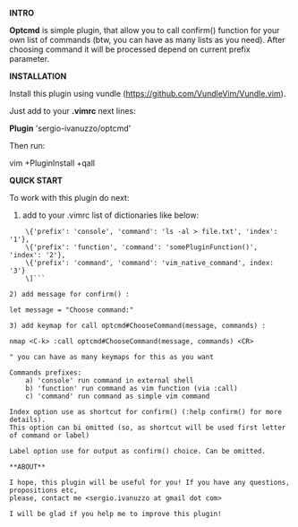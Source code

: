 **INTRO**

**Optcmd** is simple plugin, that allow you to call confirm() function 
for your own list of commands (btw, you can have as many lists as you need).
After choosing command it will be processed depend on current prefix parameter.

**INSTALLATION**

Install this plugin using vundle (https://github.com/VundleVim/Vundle.vim).

Just add to your **.vimrc** next lines:

**Plugin** 'sergio-ivanuzzo/optcmd'

Then run:

vim +PluginInstall +qall

**QUICK START**

To work with this plugin do next:

1) add to your .vimrc list of dictionaries like below:
```let commands = [
    \{'prefix': 'console', 'command': 'ls -al > file.txt', 'index': '1'},
    \{'prefix': 'function', 'command': 'somePluginFunction()', 'index': '2'},
    \{'prefix': 'command', 'command': 'vim_native_command', index: '3'}
    \]```
    
2) add message for confirm() :

let message = "Choose command:"

3) add keymap for call optcmd#ChooseCommand(message, commands) :

nmap <C-k> :call optcmd#ChooseCommand(message, commands) <CR>

" you can have as many keymaps for this as you want

Commands prefixes:
    a) 'console' run command in external shell
    b) 'function' run command as vim function (via :call)
    c) 'command' run command as simple vim command
    
Index option use as shortcut for confirm() (:help confirm() for more details).
This option can bi omitted (so, as shortcut will be used first letter of command or label)

Label option use for output as confirm() choice. Can be omitted.

**ABOUT**

I hope, this plugin will be useful for you! If you have any questions, propositions etc,
please, contact me <sergio.ivanuzzo at gmail dot com>

I will be glad if you help me to improve this plugin!

